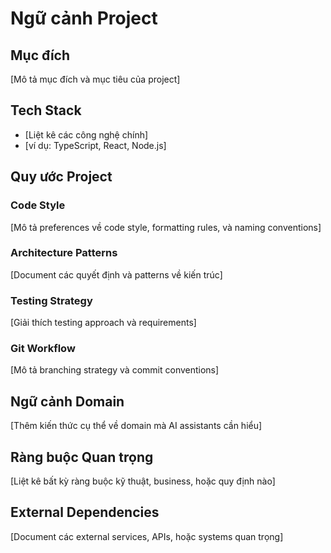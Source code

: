 # Ngữ cảnh Project

## Mục đích
[Mô tả mục đích và mục tiêu của project]

## Tech Stack
- [Liệt kê các công nghệ chính]
- [ví dụ: TypeScript, React, Node.js]

## Quy ước Project

### Code Style
[Mô tả preferences về code style, formatting rules, và naming conventions]

### Architecture Patterns
[Document các quyết định và patterns về kiến trúc]

### Testing Strategy
[Giải thích testing approach và requirements]

### Git Workflow
[Mô tả branching strategy và commit conventions]

## Ngữ cảnh Domain
[Thêm kiến thức cụ thể về domain mà AI assistants cần hiểu]

## Ràng buộc Quan trọng
[Liệt kê bất kỳ ràng buộc kỹ thuật, business, hoặc quy định nào]

## External Dependencies
[Document các external services, APIs, hoặc systems quan trọng]
